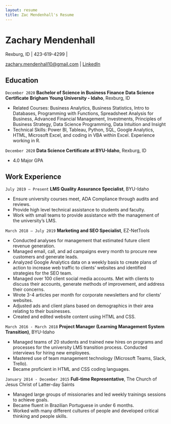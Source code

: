 ```yaml
---
layout: resume
title: Zac Mendenhall's Resume
---
```

# Zachary Mendenhall
Rexburg, ID | 423-619-4299 | <div id="webaddress">
<a href="zachary.mendenhall10@gmail.com">zachary.mendenhall10@gmail.com</a> | <a href="https://linkedin.com/in/zachary-mendenhall">LinkedIn</a></div>



<!-- https://www.monique.tech/the-art-of-markdown -->


## Education

`December 2020`
__Bachelor of Science in Business Finance__
__Data Science Certificate__
 __Brigham Young University - Idaho__, Rexburg, ID

- Related Courses: Business Analytics, Business Statistics, Intro to Databases, Programming with Functions, Spreadsheet Analysis for Business, Advanced Financial Management, Investments, Principles of Business Strategy, Data Science Programming, Data Intuition and Insight
- Technical Skills: Power BI, Tableau, Python, SQL, Google Analytics, HTML, Microsoft Excel, and coding in VBA within Excel. Experience working in R.

`December 2020`
__Data Science Certificate at BYU-Idaho__, Rexburg, ID

- 4.0 Major GPA


## Work Experience


`July 2019 – Present`
__LMS Quality Assurance Specialist__, BYU-Idaho

- Ensure university courses meet, ADA Compliance through audits and reviews.
- Provide high level technical assistance to students and faculty.
- Work with small teams to provide assistance with the management of the university’s LMS.


`March 2018 – July 2019`
__Marketing and SEO Specialist__, EZ-NetTools

- Conducted analyses for management that estimated future client revenue generation.
- Managed email, call, and ad campaigns every month to procure new customers and generate leads.
- Analyzed Google Analytics data on a weekly basis to create plans of action to increase web traffic to clients’ websites and identified strategies for the SEO team.
- Managed over 100 client social media accounts. Met with clients to discuss their accounts, generate methods of improvement, and address their concerns.
- Wrote 3-4 articles per month for corporate newsletters and for clients’ websites.
- Adjusted ads and client plans based on demographics in their area relating to their businesses.
- Created and edited website content using HTML and CSS.

`March 2016 - March 2018`
__Project Manager (Learning Management System Transition)__, BYU-Idaho

- Managed teams of 20 students and trained new hires on programs and processes for the university LMS transition process. Conducted interviews for hiring new employees.
- Mastered use of team management technology (Microsoft Teams, Slack, Trello). 
- Became proficient in HTML and CSS coding languages.


`January 2014 - December 2015`
__Full-time Representative__, The Church of Jesus Christ of Latter-day Saints

- Managed large groups of missionaries and led weekly trainings sessions to achieve goals.
- Became fluent in Brazilian Portuguese in under 6 months. 
- Worked with many different cultures of people and developed critical thinking and people skills.




<!-- ### Footer

Last updated: May 2013 -->


